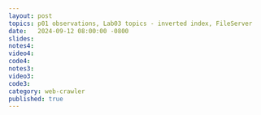 ```yaml
---
layout: post
topics: p01 observations, Lab03 topics - inverted index, FileServer
date:   2024-09-12 08:00:00 -0800
slides: 
notes4: 
video4: 
code4: 
notes3: 
video3: 
code3: 
category: web-crawler
published: true
---
```

